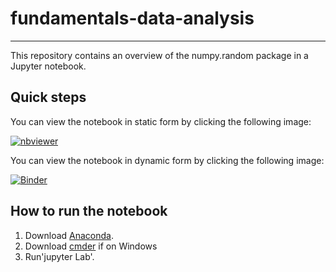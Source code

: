 # fundamentals-data-analysis

***

This repository contains an overview of the numpy.random package in a Jupyter notebook.

## Quick steps

You can view the notebook in static form by clicking the following image:

[![nbviewer](https://raw.githubusercontent.com/jupyter/design/master/logos/Badges/nbviewer_badge.svg)](https://nbviewer.jupyter.org/github/ssteffens/fundamentals-data-analysis/blob/main/numpy-random.ipynb)


You can view the notebook in dynamic form by clicking the following image: 

[![Binder](https://mybinder.org/badge_logo.svg)](https://mybinder.org/v2/gh/ssteffens/fundamentals-data-analysis/HEAD?filepath=numpy-random.ipynb)

## How to run the notebook

1. Download [Anaconda]().
2. Download [cmder]() if on Windows
3. Run'jupyter Lab'.